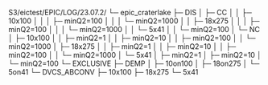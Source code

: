 S3/eictest/EPIC/LOG/23.07.2/
└─ epic_craterlake
   ├─ DIS
   │  ├─ CC
   │  │  ├─ 10x100
   │  │  │  ├─ minQ2=100
   │  │  │  └─ minQ2=1000
   │  │  ├─ 18x275
   │  │  │  ├─ minQ2=100
   │  │  │  └─ minQ2=1000
   │  │  └─ 5x41
   │  │     └─ minQ2=100
   │  └─ NC
   │     ├─ 10x100
   │     │  ├─ minQ2=1
   │     │  ├─ minQ2=10
   │     │  ├─ minQ2=100
   │     │  └─ minQ2=1000
   │     ├─ 18x275
   │     │  ├─ minQ2=1
   │     │  ├─ minQ2=10
   │     │  ├─ minQ2=100
   │     │  └─ minQ2=1000
   │     └─ 5x41
   │        ├─ minQ2=1
   │        ├─ minQ2=10
   │        └─ minQ2=100
   └─ EXCLUSIVE
      ├─ DEMP
      │  ├─ 10on100
      │  ├─ 18on275
      │  └─ 5on41
      └─ DVCS_ABCONV
         ├─ 10x100
         ├─ 18x275
         └─ 5x41
